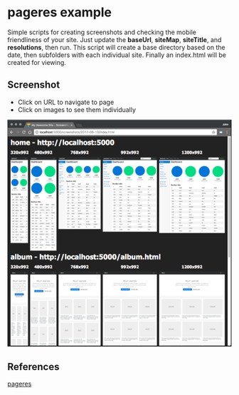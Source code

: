 # pageres example

Simple scripts for creating screenshots and checking the mobile friendliness of your site. Just update the **baseUrl**, **siteMap**, **siteTitle**, and **resolutions**, then run. This script will create a base directory based on the date, then subfolders with each individual site. Finally an index.html will be created for viewing.

## Screenshot

- Click on URL to navigate to page
- Click on images to see them individually

![screenshot](./readme-img.png)

## References

<a target="_blank" title="pageres" href="//github.com/sindresorhus/pageres">pageres</a>